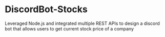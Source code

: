 # DiscordBot-Stocks
Leveraged Node.js and integrated multiple REST APIs to design a discord bot that allows users to get current stock price of a company
